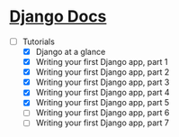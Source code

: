 # [Django Docs](https://docs.djangoproject.com/en/1.11/)

- [ ] Tutorials
  - [x] Django at a glance
  - [x] Writing your first Django app, part 1
  - [x] Writing your first Django app, part 2
  - [x] Writing your first Django app, part 3
  - [x] Writing your first Django app, part 4
  - [x] Writing your first Django app, part 5
  - [ ] Writing your first Django app, part 6
  - [ ] Writing your first Django app, part 7

